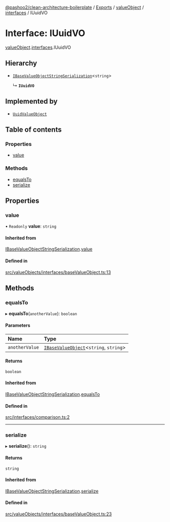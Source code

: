 [@pashoo2/clean-architecture-boilerplate](../README.md) / [Exports](../modules.md) / [valueObject](../modules/valueobject.md) / [interfaces](../modules/valueobject.interfaces.md) / IUuidVO

# Interface: IUuidVO

[valueObject](../modules/valueobject.md).[interfaces](../modules/valueobject.interfaces.md).IUuidVO

## Hierarchy

- [`IBaseValueObjectStringSerialization`](valueobject.interfaces.ibasevalueobjectstringserialization.md)<`string`\>

  ↳ **`IUuidVO`**

## Implemented by

- [`UuidValueObject`](../classes/valueobject.classes.uuidvalueobject.md)

## Table of contents

### Properties

- [value](valueobject.interfaces.iuuidvo.md#value)

### Methods

- [equalsTo](valueobject.interfaces.iuuidvo.md#equalsto)
- [serialize](valueobject.interfaces.iuuidvo.md#serialize)

## Properties

### value

• `Readonly` **value**: `string`

#### Inherited from

[IBaseValueObjectStringSerialization](valueobject.interfaces.ibasevalueobjectstringserialization.md).[value](valueobject.interfaces.ibasevalueobjectstringserialization.md#value)

#### Defined in

[src/valueObjects/interfaces/baseValueObject.ts:13](https://github.com/pashoo2/clean-architecture-boilerplate/blob/914ff8c/src/valueObjects/interfaces/baseValueObject.ts#L13)

## Methods

### equalsTo

▸ **equalsTo**(`anotherValue`): `boolean`

#### Parameters

| Name | Type |
| :------ | :------ |
| `anotherValue` | [`IBaseValueObject`](valueobject.interfaces.ibasevalueobject.md)<`string`, `string`\> |

#### Returns

`boolean`

#### Inherited from

[IBaseValueObjectStringSerialization](valueobject.interfaces.ibasevalueobjectstringserialization.md).[equalsTo](valueobject.interfaces.ibasevalueobjectstringserialization.md#equalsto)

#### Defined in

[src/interfaces/comparison.ts:2](https://github.com/pashoo2/clean-architecture-boilerplate/blob/914ff8c/src/interfaces/comparison.ts#L2)

___

### serialize

▸ **serialize**(): `string`

#### Returns

`string`

#### Inherited from

[IBaseValueObjectStringSerialization](valueobject.interfaces.ibasevalueobjectstringserialization.md).[serialize](valueobject.interfaces.ibasevalueobjectstringserialization.md#serialize)

#### Defined in

[src/valueObjects/interfaces/baseValueObject.ts:23](https://github.com/pashoo2/clean-architecture-boilerplate/blob/914ff8c/src/valueObjects/interfaces/baseValueObject.ts#L23)
